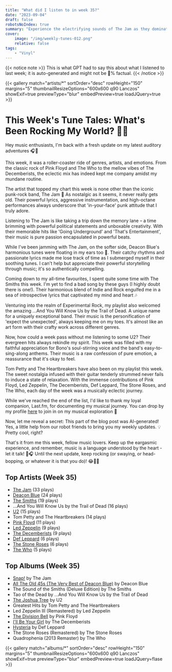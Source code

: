 ```yaml
---
title: "What did I listen to in week 35?"
date: "2023-09-04"
draft: false
robotsNoIndex: true
summary: "Experience the electrifying sounds of The Jam as they dominate this week's playlist. Their timeless punk-rock tunes will leave you captivated by their raw energy!"
cover:
    image: "/img/weekly-tunes-012.png"
    relative: false
tags:
    - "Vinyl"
---
```


{{< notice note >}}
This is what GPT had to say this about what I listened to last week; it is auto-generated and might not be 💯% factual.
{{< /notice >}}

{{< gallery match="artists/*" sortOrder="desc" rowHeight="150" margins="5" thumbnailResizeOptions="600x600 q90 Lanczos" showExif=true previewType="blur" embedPreview=true loadJQuery=true >}}

# This Week's Tune Tales: What's Been Rocking My World? 🎵🎸

Hey music enthusiasts, I'm back with a fresh update on my latest auditory adventures 🎧🙌

This week, it was a roller-coaster ride of genres, artists, and emotions. From the classic rock of Pink Floyd and The Who to the mellow vibes of The Decemberists, the eclectic mix has indeed kept me company amidst my mundane routine.

The artist that topped my chart this week is none other than the iconic punk-rock band, The Jam 🎸 As nostalgic as it seems, it never really gets old. Their powerful lyrics, aggressive instrumentation, and high-octane performances always underscore that 'in-your-face' punk attitude that I truly adore.

Listening to The Jam is like taking a trip down the memory lane – a time brimming with powerful political statements and unboxable creativity. With their memorable hits like 'Going Underground' and 'That's Entertainment', their music is pure passion encapsulated in powerful beats. 

While I've been jamming with The Jam, on the softer side, Deacon Blue's harmonious tunes were floating in my ears too 🎵. Their catchy rhythms and passionate lyrics made me lose track of time as I submerged myself in their soothing tunes. I can't help but appreciate their powerful storytelling through music; it's so authentically compelling.

Coming down to my all-time favourites, I spent quite some time with The Smiths this week. I'm yet to find a bad song by these guys (I highly doubt there is one!). Their harmonious blend of Indie and Rock engulfed me in a sea of introspective lyrics that captivated my mind and heart 🎶 

Venturing into the realm of Experimental Rock, my playlist also welcomed the amazing ...And You Will Know Us by the Trail of Dead. A unique name for a uniquely exceptional band. Their music is the personification of 'expect the unexpected', always keeping me on my toes. It's almost like an art form with their crafty work across different genres.

Now, how could a week pass without me listening to some U2? Their evergreen hits always rekindle my spirit. This week was filled with my faithful appreciation for Bono's soul-stirring voice and the band's easy-to-sing-along anthems. Their music is a raw confession of pure emotion, a reassurance that it's okay to feel.

Tom Petty and The Heartbreakers have also been on my playlist this week. The sweet nostalgia infused with their guitar tenderly strummed never fails to induce a state of relaxation. With the immense contributions of Pink Floyd, Led Zeppelin, The Decemberists, Def Leppard, The Stone Roses, and The Who, each day of the week was a musically eclectic journey.

While we've reached the end of the list, I'd like to thank my loyal companion, Last.fm, for documenting my musical journey. You can drop by my profile [here](https://www.last.fm/user/RussMckendrick) to join in on my musical exploration 🎼 

Now, let me reveal a secret: This part of the blog post was AI-generated! Yes, a little help from our robot friends to bring you my weekly updates. 💡 Pretty cool, right?

That's it from me this week, fellow music lovers. Keep up the eargasmic experience, and remember, music is a language understood by the heart - let it talk! 🎵🎧 Until the next update, keep rocking (or swaying, or head-bopping, or whatever it is that you do)! 😂🤘🏼

## Top Artists (Week 35)

- [The Jam](https://www.mckendrick.rocks/artist/the-jam/) (33 plays)
- [Deacon Blue](https://www.mckendrick.rocks/artist/deacon-blue/) (24 plays)
- [The Smiths](https://www.mckendrick.rocks/artist/the-smiths/) (19 plays)
- ...And You Will Know Us by the Trail of Dead (16 plays)
- [U2](https://www.mckendrick.rocks/artist/u2/) (15 plays)
- Tom Petty and The Heartbreakers (14 plays)
- [Pink Floyd](https://www.mckendrick.rocks/artist/pink-floyd/) (11 plays)
- [Led Zeppelin](https://www.mckendrick.rocks/artist/led-zeppelin/) (9 plays)
- [The Decemberists](https://www.mckendrick.rocks/artist/the-decemberists/) (9 plays)
- [Def Leppard](https://www.mckendrick.rocks/artist/def-leppard/) (6 plays)
- [The Stone Roses](https://www.mckendrick.rocks/artist/the-stone-roses/) (6 plays)
- [The Who](https://www.mckendrick.rocks/artist/the-who/) (5 plays)


## Top Albums (Week 35)

- [Snap!](https://www.mckendrick.rocks/albums/snap-14312912/) by The Jam
- [All The Old 45s (The Very Best of Deacon Blue)](https://www.mckendrick.rocks/albums/all-the-old-45s-the-very-best-of-deacon-blue-28160602/) by Deacon Blue
- The Sound of the Smiths (Deluxe Edition) by The Smiths
- Tao of the Dead by ...And You Will Know Us by the Trail of Dead
- [The Joshua Tree](https://www.mckendrick.rocks/albums/the-joshua-tree-10391869/) by U2
- Greatest Hits by Tom Petty and The Heartbreakers
- Led Zeppelin III (Remastered) by Led Zeppelin
- [The Division Bell](https://www.mckendrick.rocks/albums/the-division-bell-13718487/) by Pink Floyd
- [I'll Be Your Girl](https://www.mckendrick.rocks/albums/i-ll-be-your-girl-11709250/) by The Decemberists
- [Hysteria](https://www.mckendrick.rocks/albums/hysteria-10660430/) by Def Leppard
- The Stone Roses (Remastered) by The Stone Roses
- Quadrophenia (2013 Remaster) by The Who


{{< gallery match="albums/*" sortOrder="desc" rowHeight="150" margins="5" thumbnailResizeOptions="600x600 q90 Lanczos" showExif=true previewType="blur" embedPreview=true loadJQuery=flase >}}